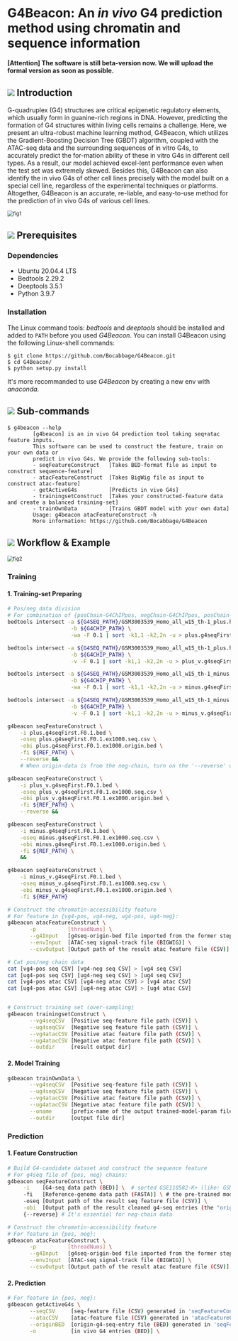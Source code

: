 # G4Beacon: An *in vivo* G4 prediction method using chromatin and sequence information
**[Attention] The software is still beta-version now. We will upload the formal version as soon as possible.**
## <img src="./suppl-pics/beacon.ico"/> Introduction

G-quadruplex (G4) structures are critical epigenetic regulatory elements, which usually form in guanine-rich regions in DNA. However, predicting the formation of G4 structures within living cells remains a challenge. Here, we present an ultra-robust machine learning method, G4Beacon, which utilizes the Gradient-Boosting Decision Tree (GBDT) algorithm, coupled with the ATAC-seq data and the surrounding sequences of in vitro G4s, to accurately predict the for-mation ability of these in vitro G4s in different cell types. As a result, our model achieved excel-lent performance even when the test set was extremely skewed. Besides this, G4Beacon can also identify the in vivo G4s of other cell lines precisely with the model built on a special cell line, regardless of the experimental techniques or platforms. Altogether, G4Beacon is an accurate, re-liable, and easy-to-use method for the prediction of in vivo G4s of various cell lines.

<img src="./suppl-pics/fig1.png" alt="fig1" style="zoom:80%;" />

## <img src="./suppl-pics/beacon.ico"/> Prerequisites

### Dependencies

- Ubuntu 20.04.4 LTS
- Bedtools 2.29.2
- Deeptools 3.5.1
- Python 3.9.7

### Installation

The Linux command tools: *bedtools* and *deeptools* should be installed and added to `PATH` before you used *G4Beacon*.
You can install G4Beacon using the following Linux-shell commands:
```
$ git clone https://github.com/Bocabbage/G4Beacon.git
$ cd G4Beacon/
$ python setup.py install
```
It's more recommanded to use *G4Beacon* by creating a new env with *anaconda*.

## <img src="./suppl-pics/beacon.ico"/> Sub-commands

```
$ g4beacon --help
        [g4beacon] is an in vivo G4 prediction tool taking seq+atac feature inputs.
        This software can be used to construct the feature, train on your own data or
        predict in vivo G4s. We provide the following sub-tools:
        - seqFeatureConstruct   [Takes BED-format file as input to construct sequence-feature]
        - atacFeatureConstruct  [Takes BigWig file as input to construct atac-feature]
        - getActiveG4s          [Predicts in vivo G4s]
        - trainingsetConstruct  [Takes your constructed-feature data and create a balanced training-set]
        - trainOwnData          [Trains GBDT model with your own data]
        Usage: g4beacon atacFeatureConstruct -h
        More information: https://github.com/Bocabbage/G4Beacon
```
## <img src="./suppl-pics/beacon.ico"/> Workflow & Example

<img src="./suppl-pics/fig2.png" alt="fig2" style="zoom:80%;" />

### Training

#### 1. Training-set Preparing

```bash
# Pos/neg data division
# For combination of {posChain-G4ChIPpos, negChain-G4ChIPpos, posChain-G4ChIPneg, negChain-G4ChIPneg}
bedtools intersect -a ${G4SEQ_PATH}/GSM3003539_Homo_all_w15_th-1_plus.hits.max.K.w50.25.bed \
                    -b ${G4CHIP_PATH} \
                    -wa -F 0.1 | sort -k1,1 -k2,2n -u > plus.g4seqFirst.F0.1.bed &&

bedtools intersect -a ${G4SEQ_PATH}/GSM3003539_Homo_all_w15_th-1_plus.hits.max.K.w50.25.bed \
                    -b ${G4CHIP_PATH} \
                    -v -F 0.1 | sort -k1,1 -k2,2n -u > plus_v.g4seqFirst.F0.1.bed &&

bedtools intersect -a ${G4SEQ_PATH}/GSM3003539_Homo_all_w15_th-1_minus.hits.max.K.w50.25.bed \
                    -b ${G4CHIP_PATH} \
                    -wa -F 0.1 | sort -k1,1 -k2,2n -u > minus.g4seqFirst.F0.1.bed &&

bedtools intersect -a ${G4SEQ_PATH}/GSM3003539_Homo_all_w15_th-1_minus.hits.max.K.w50.25.bed \
                    -b ${G4CHIP_PATH} \
                    -v -F 0.1 | sort -k1,1 -k2,2n -u > minus_v.g4seqFirst.F0.1.bed &&

g4beacon seqFeatureConstruct \
    -i plus.g4seqFirst.F0.1.bed \
    -oseq plus.g4seqFirst.F0.1.ex1000.seq.csv \
    -obi plus.g4seqFirst.F0.1.ex1000.origin.bed \
    -fi ${REF_PATH} \
    --reverse &&     
    # When origin-data is from the neg-chain, turn on the '--reverse' option

g4beacon seqFeatureConstruct \
    -i plus_v.g4seqFirst.F0.1.bed \
    -oseq plus_v.g4seqFirst.F0.1.ex1000.seq.csv \
    -obi plus_v.g4seqFirst.F0.1.ex1000.origin.bed \
    -fi ${REF_PATH} \
    --reverse &&

g4beacon seqFeatureConstruct \
    -i minus.g4seqFirst.F0.1.bed \
    -oseq minus.g4seqFirst.F0.1.ex1000.seq.csv \
    -obi minus.g4seqFirst.F0.1.ex1000.origin.bed \
    -fi ${REF_PATH} \
    &&

g4beacon seqFeatureConstruct \
    -i minus_v.g4seqFirst.F0.1.bed \
    -oseq minus_v.g4seqFirst.F0.1.ex1000.seq.csv \
    -obi minus_v.g4seqFirst.F0.1.ex1000.origin.bed \
    -fi ${REF_PATH}

# Construct the chromatin-accessibility feature
# For feature in {vg4-pos, vg4-neg, ug4-pos, ug4-neg}:
g4beacon atacFeatureConstruct \
       -p          [threadNums] \
       --g4Input   [g4seq-origin-bed file imported from the former step] \
       --envInput  [ATAC-seq signal-track file (BIGWIG)] \
       --csvOutput [Output path of the result atac feature file (CSV)]

# Cat pos/neg chain data
cat [vg4-pos seq CSV] [vg4-neg seq CSV] > [vg4 seq CSV]
cat [ug4-pos seq CSV] [ug4-neg seq CSV] > [ug4 seq CSV]
cat [vg4-pos atac CSV] [vg4-neg atac CSV] > [vg4 atac CSV]
cat [ug4-pos atac CSV] [ug4-neg atac CSV] > [ug4 atac CSV]


# Construct training set (over-sampling)
g4beacon trainingsetConstruct \
       --vg4seqCSV  [Positive seq-feature file path (CSV)] \
       --ug4seqCSV  [Negative seq feature file path (CSV)] \
       --vg4atacCSV [Positive atac feature file path (CSV)] \
       --ug4atacCSV [Negative atac feature file path (CSV)] \
       --outdir     [result output dir]
```

#### 2. Model Training

```bash
g4beacon trainOwnData \
       --vg4seqCSV  [Positive seq-feature file path (CSV)] \
       --ug4seqCSV  [Negative seq feature file path (CSV)] \
       --vg4atacCSV [Positive atac feature file path (CSV)] \
       --ug4atacCSV [Negative atac feature file path (CSV)] \
       --oname      [prefix-name of the output trained-model-param file (JOBLIB)] \
       --outdir     [output file dir]
```

### Prediction

#### 1. Feature Construction

```bash
# Build G4-candidate dataset and construct the sequence feature
# For g4seq file of {pos, neg} chains:
g4beacon seqFeatureConstruct \
     -i    [G4-seq data path (BED)] \  # sorted GSE110582-K+ (like: GSM3003539_Homo_all_w15_th-1_plus.hits.max.K.w50.25.bed)
     -fi   [Reference-genome data path (FASTA)] \ # the pre-trained model we provided is under hg19
     -oseq [Output path of the result seq feature file (CSV)] \
     -obi  [Output path of the result cleaned g4-seq entries (the "origin-bed file") (BED)] \
     {--reverse} # It's essential for neg-chain data

# Construct the chromatin-accessibility feature
# For feature in {pos, neg}:
g4beacon atacFeatureConstruct \
       -p          [threadNums] \
       --g4Input   [g4seq-origin-bed file imported from the former step] \
       --envInput  [ATAC-seq signal-track file (BIGWIG)] \
       --csvOutput [Output path of the result atac feature file (CSV)]
```

#### 2. Prediction

```bash
# For feature in {pos, neg}:
g4beacon getActiveG4s \
       --seqCSV     [seq-feature file (CSV) generated in 'seqFeatureConstruct' step] \
       --atacCSV    [atac-feature file (CSV) generated in 'atacFeatureConstruct' step] \
       --originBED  [origin-g4-seq-entry file (BED) generated in 'seqFeatureConstruct' step] \
       -o           [in vivo G4 entries (BED)] \
```
